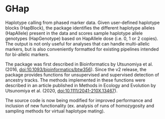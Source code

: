 # GHap

Haplotype calling from phased marker data. Given user-defined haplotype blocks (HapBlock), the package identifies the different haplotype alleles (HapAllele) present in the data and scores sample haplotype allele genotypes (HapGenotype) based on HapAllele dose (i.e. 0, 1 or 2 copies). The output is not only useful for analyses that can handle multi-allelic markers, but is also conveniently formatted for existing pipelines intended for bi-allelic markers.

The package was first described in Bioinformatics by Utsunomiya et al. (2016, <doi:10.1093/bioinformatics/btw356>). Since the v2 release, the package provides functions for unsupervised and supervised detection of ancestry tracks. The methods implemented in these functions were described in an article published in Methods in Ecology and Evolution by Utsunomiya et al. (2020, <doi:10.1111/2041-210X.13467>).

The source code is now being modified for improved performance and inclusion of new functionality (ex. analysis of runs of homozygosity and sampling methods for virtual haplotype mating).
